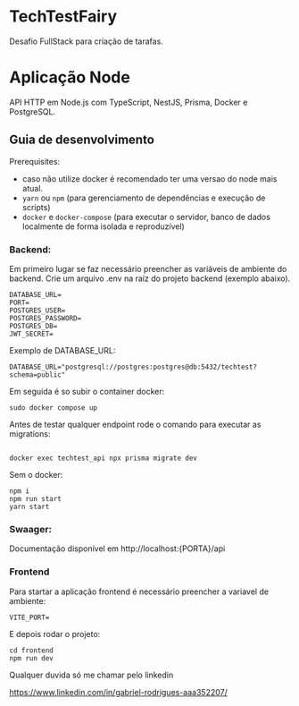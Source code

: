 # TechTestFairy
Desafio FullStack para criação de tarafas.

# Aplicação Node
API HTTP em Node.js com TypeScript, NestJS, Prisma, Docker e PostgreSQL.

## Guia de desenvolvimento
Prerequisites:

-  caso não utilize docker é recomendado ter uma versao do node mais atual.
- `yarn` ou `npm` (para gerenciamento de dependências e execução de scripts)
- `docker` e `docker-compose` (para executar o servidor, banco de dados localmente de forma isolada e reproduzível)

### Backend:
Em primeiro lugar se faz necessário preencher as variáveis de ambiente do backend. Crie um arquivo .env na raíz do projeto backend (exemplo abaixo).

```
DATABASE_URL=
PORT=
POSTGRES_USER=
POSTGRES_PASSWORD=
POSTGRES_DB=
JWT_SECRET=

```
Exemplo de DATABASE_URL:
```
DATABASE_URL="postgresql://postgres:postgres@db:5432/techtest?schema=public"

```

Em seguida é so subir o container docker:
```
sudo docker compose up
```

Antes de testar qualquer endpoint rode o comando para executar as migrations:
```

docker exec techtest_api npx prisma migrate dev
```

Sem o docker:

```
npm i
npm run start
yarn start
```

### Swaager:

Documentação disponível em http://localhost:{PORTA}/api

### Frontend
Para startar a aplicação frontend é necessário preencher a variavel de ambiente:

```
VITE_PORT=
```

E depois rodar o projeto: 
```
cd frontend
npm run dev
```
Qualquer duvida só me chamar pelo linkedin

https://www.linkedin.com/in/gabriel-rodrigues-aaa352207/

